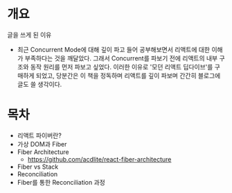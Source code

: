 # 개요

글을 쓰게 된 이유

- 최근 Concurrent Mode에 대해 깊이 파고 들어 공부해보면서 리액트에 대한 이해가 부족하다는 것을 깨달았다. 그래서 Concurrent를 파보기 전에 리액트의 내부 구조와 동작 원리를 먼저 파보고 싶었다. 이러한 이유로 '모던 리액트 딥다이브'를 구매하게 되었고, 당분간은 이 책을 정독하며 리액트를 깊이 파보며 간간히 블로그에 글도 쓸 생각이다.

# 목차

- 리액트 파이버란?
- 가상 DOM과 Fiber
- Fiber Architecture
  - https://github.com/acdlite/react-fiber-architecture
- Fiber vs Stack
- Reconciliation
- Fiber를 통한 Reconciliation 과정
